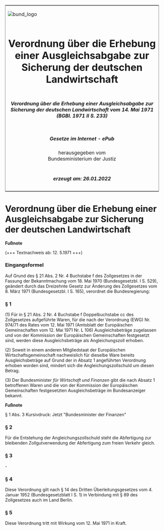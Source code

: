 <span id="DECKBLATT.html"></span>

<table border="0" frame="border" width="100%">

<tr valign="top">

<td align="left">

![bund\_logo](BfJ_2021_Web_de_de.gif)

</td>

<td align="right">

 

</td>

</tr>

<tr align="center" valign="middle">

<td colspan="2">

# Verordnung über die Erhebung einer Ausgleichsabgabe zur Sicherung der deutschen Landwirtschaft

</td>

</tr>

<tr align="center" valign="middle">

<td colspan="2">

##### Verordnung über die Erhebung einer Ausgleichsabgabe zur Sicherung der deutschen Landwirtschaft vom 14. Mai 1971 (BGBl. 1971 II S. 233)

</td>

</tr>

<tr align="center" valign="middle">

<td colspan="2">

  
  

##### Gesetze im Internet - ePub  
  
herausgegeben vom  
Bundesministerium der Justiz

</td>

</tr>

<tr align="center" valign="bottom">

<td colspan="2">

  
  

##### erzeugt am: 26.01.2022

</td>

</tr>

</table>

<span id="BJNR202330971.html"></span>

# Verordnung über die Erhebung einer Ausgleichsabgabe zur Sicherung der deutschen Landwirtschaft

<div>

  
**Fußnote**

<div class="jnhtml">

<div>

<div class="jurAbsatz">

(+++ Textnachweis ab: 12. 5.1971 +++)

</div>

</div>

</div>

</div>

<span id="BJNR202330971BJNE000100314.html"></span>

### Eingangsformel  

<div>

<div class="jnhtml">

<div>

<div class="jurAbsatz">

Auf Grund des § 21 Abs. 2 Nr. 4 Buchstabe f des Zollgesetzes in der
Fassung der Bekanntmachung vom 18. Mai 1970 (Bundesgesetzbl. I S. 529),
geändert durch das Dreizehnte Gesetz zur Änderung des Zollgesetzes vom
8. März 1971 (Bundesgesetzbl. I S. 165), verordnet die Bundesregierung:

</div>

</div>

</div>

</div>

<span id="BJNR202330971BJNE000200314.html"></span>

### § 1  

<div>

<div class="jnhtml">

<div>

<div class="jurAbsatz">

(1) Für in § 21 Abs. 2 Nr. 4 Buchstabe f Doppelbuchstabe cc des
Zollgesetzes aufgeführte Waren, für die nach der Verordnung (EWG) Nr.
974/71 des Rates vom 12. Mai 1971 (Amtsblatt der Europäischen
Gemeinschaften vom 12. Mai 1971 Nr. L 106) Ausgleichsbeträge zugelassen
und von der Kommission der Europäischen Gemeinschaften festgesetzt sind,
werden diese Ausgleichsbeträge als Angleichungszoll erhoben.

</div>

<div class="jurAbsatz">

(2) Soweit in einem anderen Mitgliedstaat der Europäischen
Wirtschaftsgemeinschaft nachweislich für dieselbe Ware bereits
Ausgleichsbeträge auf Grund der in Absatz 1 angeführten Verordnung
erhoben worden sind, mindert sich die Angleichungszollschuld um diesen
Betrag.

</div>

<div class="jurAbsatz">

(3) Der Bundesminister <span style="font-style:italic;">für Wirtschaft
und Finanzen</span> gibt die nach Absatz 1 betroffenen Waren und die von
der Kommission der Europäischen Gemeinschaften festgesetzten
Ausgleichsbeträge im Bundesanzeiger bekannt.

</div>

</div>

</div>

</div>

<div>

  
**Fußnote**

<div class="jnhtml">

<div>

<div class="jurAbsatz">

§ 1 Abs. 3 Kursivdruck: Jetzt "Bundesminister der Finanzen"

</div>

</div>

</div>

</div>

<span id="BJNR202330971BJNE000300314.html"></span>

### § 2  

<div>

<div class="jnhtml">

<div>

<div class="jurAbsatz">

Für die Entstehung der Angleichungszollschuld steht die Abfertigung zur
bleibenden Zollgutverwendung der Abfertigung zum freien Verkehr gleich.

</div>

</div>

</div>

</div>

<span id="BJNR202330971BJNE000400314.html"></span>

### § 3  

<div>

<div class="jnhtml">

<div>

<div class="jurAbsatz">

\-

</div>

</div>

</div>

</div>

<span id="BJNR202330971BJNE000500314.html"></span>

### § 4  

<div>

<div class="jnhtml">

<div>

<div class="jurAbsatz">

Diese Verordnung gilt nach § 14 des Dritten Überleitungsgesetzes vom 4.
Januar 1952 (Bundesgesetzblatt I S. 1) in Verbindung mit § 89 des
Zollgesetzes auch im Land Berlin.

</div>

</div>

</div>

</div>

<span id="BJNR202330971BJNE000600314.html"></span>

### § 5  

<div>

<div class="jnhtml">

<div>

<div class="jurAbsatz">

Diese Verordnung tritt mit Wirkung vom 12. Mai 1971 in Kraft.

</div>

</div>

</div>

</div>
